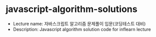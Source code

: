 # javascript-algorithm-solutions

- Lecture name: 자바스크립트 알고리즘 문제풀이 입문(코딩테스트 대비)
- Description: Javascript algorithm solution code for inflearn lecture
